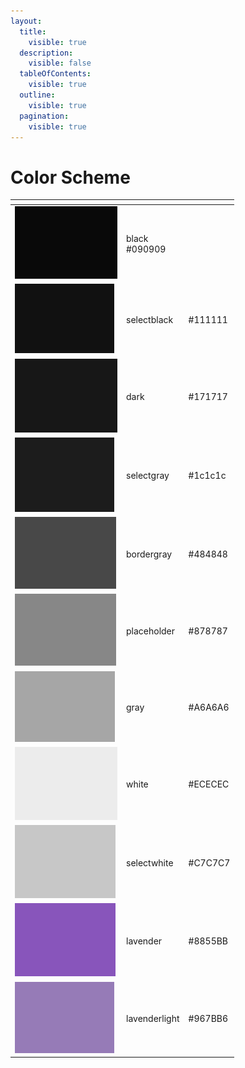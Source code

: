 ```yaml
---
layout:
  title:
    visible: true
  description:
    visible: false
  tableOfContents:
    visible: true
  outline:
    visible: true
  pagination:
    visible: true
---
```


# Color Scheme

<table data-view="cards"><thead><tr><th></th><th></th><th></th></tr></thead><tbody><tr><td><img src=".gitbook/assets/image (5).png" alt="" data-size="original"></td><td>black<br>#090909</td><td></td></tr><tr><td><img src=".gitbook/assets/image (7).png" alt="" data-size="original"></td><td>selectblack</td><td>#111111</td></tr><tr><td><img src=".gitbook/assets/image (10).png" alt="" data-size="original"></td><td>dark</td><td>#171717</td></tr><tr><td><img src=".gitbook/assets/image (11).png" alt="" data-size="original"></td><td>selectgray</td><td>#1c1c1c</td></tr><tr><td><img src=".gitbook/assets/image (12).png" alt="" data-size="original"></td><td>bordergray</td><td>#484848</td></tr><tr><td><img src=".gitbook/assets/image (13).png" alt="" data-size="original"></td><td>placeholder</td><td>#878787</td></tr><tr><td><img src=".gitbook/assets/image (14).png" alt="" data-size="original"></td><td>gray</td><td>#A6A6A6</td></tr><tr><td><img src=".gitbook/assets/image (15).png" alt="" data-size="original"></td><td>white</td><td>#ECECEC</td></tr><tr><td><img src=".gitbook/assets/image (16).png" alt="" data-size="original"></td><td>selectwhite</td><td>#C7C7C7</td></tr><tr><td><img src=".gitbook/assets/image (17).png" alt="" data-size="original"></td><td>lavender</td><td>#8855BB</td></tr><tr><td><img src=".gitbook/assets/image (18).png" alt="" data-size="original"></td><td>lavenderlight</td><td>#967BB6</td></tr></tbody></table>
